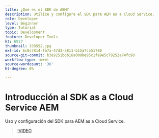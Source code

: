```yaml
---
title: ¿Qué es el SDK de AEM?
description: Utilice y configure el SDK para AEM as a Cloud Service.
role: Developer
level: Beginner
type: Tutorial
topic: Development
feature: Developer Tools
kt: 6927
thumbnail: 330552.jpg
exl-id: 6c0c7814-fa7a-47d3-a811-b15a7cb51780
source-git-commit: b3e9251bdb18a008be95c1fa9e5c79252a74fc98
workflow-type: tm+mt
source-wordcount: '36'
ht-degree: 0%

---
```


# Introducción al SDK as a Cloud Service AEM

Uso y configuración del SDK para AEM as a Cloud Service.

>[!VIDEO](https://video.tv.adobe.com/v/330552?quality=12&learn=on)
